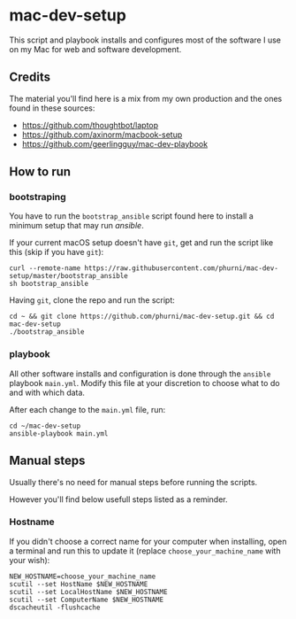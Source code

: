 # mac-dev-setup

This script and playbook installs and configures most of the software I use on my Mac for web and software development.

## Credits

The material you'll find here is a mix from my own production and the ones found in these sources:
 
 - https://github.com/thoughtbot/laptop
 - https://github.com/axinorm/macbook-setup
 - https://github.com/geerlingguy/mac-dev-playbook

## How to run

### bootstraping

You have to run the `bootstrap_ansible` script found here to install a minimum setup that may run _ansible_.

If your current macOS setup doesn't have `git`, get and run the script like this (skip if you have `git`):

    curl --remote-name https://raw.githubusercontent.com/phurni/mac-dev-setup/master/bootstrap_ansible
    sh bootstrap_ansible

Having `git`, clone the repo and run the script:

    cd ~ && git clone https://github.com/phurni/mac-dev-setup.git && cd mac-dev-setup
    ./bootstrap_ansible

### playbook

All other software installs and configuration is done through the `ansible` playbook `main.yml`.
Modify this file at your discretion to choose what to do and with which data.

After each change to the `main.yml` file, run:

    cd ~/mac-dev-setup
    ansible-playbook main.yml

## Manual steps

Usually there's no need for manual steps before running the scripts.

However you'll find below usefull steps listed as a reminder.

### Hostname

If you didn't choose a correct name for your computer when installing,
open a terminal and run this to update it (replace `choose_your_machine_name` with your wish):

```
NEW_HOSTNAME=choose_your_machine_name
scutil --set HostName $NEW_HOSTNAME
scutil --set LocalHostName $NEW_HOSTNAME
scutil --set ComputerName $NEW_HOSTNAME
dscacheutil -flushcache
```

